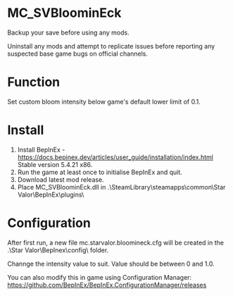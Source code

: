 # MC_SVBloominEck
  
Backup your save before using any mods.  
  
Uninstall any mods and attempt to replicate issues before reporting any suspected base game bugs on official channels.  
  
Function  
========  
Set custom bloom intensity below game's default lower limit of 0.1.  
  
Install  
=======  
1. Install BepInEx - https://docs.bepinex.dev/articles/user_guide/installation/index.html Stable version 5.4.21 x86.  
2. Run the game at least once to initialise BepInEx and quit.  
3. Download latest mod release.  
4. Place MC_SVBloominEck.dll in .\SteamLibrary\steamapps\common\Star Valor\BepInEx\plugins\


Configuration  
=============
After first run, a new file mc.starvalor.bloomineck.cfg will be created in the .\Star Valor\BepInex\config\ folder.

Channge the intensity value to suit.  Value should be between 0 and 1.0.  
  
You can also modify this in game using Configuration Manager: https://github.com/BepInEx/BepInEx.ConfigurationManager/releases  
  
